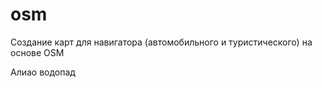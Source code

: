 # osm
Создание карт для навигатора (автомобильного и туристического) на основе OSM


   <wpt lat="33.298835754394531" lon="41.556301116943359">
    <name>Алиao водопад</name>
  </wpt>
